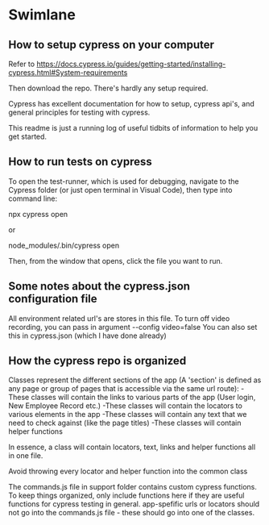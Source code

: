# Swimlane

How to setup cypress on your computer
--------------------------------------
Refer to https://docs.cypress.io/guides/getting-started/installing-cypress.html#System-requirements

Then download the repo. There's hardly any setup required. 

Cypress has excellent documentation for how to setup, cypress api's, and general principles for testing with cypress. 

This readme is just a running log of useful tidbits of information to help you get started. 


How to run tests on cypress
----------------------------

To open the test-runner, which is used for debugging, navigate to the Cypress folder (or just open terminal in Visual Code), then type into command line: 

npx cypress open 

or

node_modules/.bin/cypress open

Then, from the window that opens, click the file you want to run.

Some notes about the cypress.json configuration file
-----------------------------------------------------
All environment related url's are stores in this file.
To turn off video recording, you can pass in argument --config video=false 
You can also set this in cypress.json (which I have done already)

How the cypress repo is organized
---------------------------------
Classes represent the different sections of the app (A 'section' is defined as any page or group of pages that is accessible via the same url route):
-These classes will contain the links to various parts of the app (User login, New Employee Record etc.)
-These classes will contain the locators to various elements in the app
-These classes will contain any text that we need to check against (like the page titles)
-These classes will contain helper functions

In essence, a class will contain locators, text, links and helper functions all in one file. 

Avoid throwing every locator and helper function into the common class

The commands.js file in support folder contains custom cypress functions. To keep things organized, only include functions here if they are useful functions for 
cypress testing in general. 
app-spefific urls or locators should not go into the commands.js file - these should go into one of the classes. 


